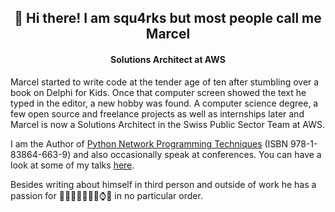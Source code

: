 <h2 align="center">👋 Hi there! I am squ4rks but most people call me Marcel</h2>
<h4 align="center">Solutions Architect at AWS</h4>

Marcel started to write code at the tender age of ten after stumbling over a book on Delphi for Kids. Once that computer screen showed the text he typed in the editor, a new hobby was found. A computer science degree, a few open source and freelance projects as well as internships later and Marcel is now a Solutions Architect in the Swiss Public Sector Team at AWS. 

I am the Author of [Python Network Programming Techniques](https://www.packtpub.com/product/python-network-programming-techniques/9781838646639) (ISBN 978-1-83864-663-9) and also occasionally speak at conferences. You can have a look at some of my talks [here](https://marcel.nlogn.org/category/talks.html).

Besides writing about himself in third person and outside of work he has a passion for 🏊‍♂️🚴‍♂️🏃‍♂️🗻⌚️🍣 in no particular order. 

<!--
**sQu4rks/squ4rks** is a ✨ _special_ ✨ repository because its `README.md` (this file) appears on your GitHub profile.

Here are some ideas to get you started:

- 🔭 I’m currently working on ...
- 🌱 I’m currently learning ...
- 👯 I’m looking to collaborate on ...
- 🤔 I’m looking for help with ...
- 💬 Ask me about ...
- 📫 How to reach me: ...
- 😄 Pronouns: ...
- ⚡ Fun fact: ...
-->
